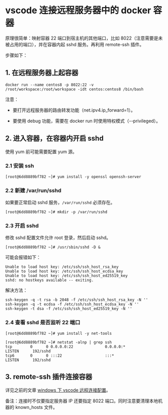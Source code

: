 # vscode 连接远程服务器中的 docker 容器

原理很简单：映射容器 22 端口到宿主机的其他端口，比如 8022（注意需要是未被占用的端口），并在容器内起 sshd 服务。再利用 remote-ssh 插件。

步骤如下：

## 1. 在远程服务器上起容器

```shell
docker run --name centos8 -p 8022:22 -v /root/workspace:/root/workspace -idt centos:centos8 /bin/bash
```
注意：

- 要打开远程服务器的路由转发功能（net.ipv4.ip_forward=1）。

- 要使用 debug 功能，需要在 docker run 时使用特权模式（--privileged）。

## 2. 进入容器，在容器内开启 sshd

使用 yum 前可能需要配置 yum 源。

### 2.1 安装 ssh

```shell
[root@6dd8889bf782 ~]# yum install -y openssl openssh-server
```

### 2.2 新建 /var/run/sshd

如果要正常启动 sshd 服务，`/var/run/sshd` 必须存在。

```shell
[root@6dd8889bf782 ~]# mkdir -p /var/run/sshd
```

### 2.3 开启 sshd

修改 sshd 配置文件允许 root 登录，然后启动 sshd。

```shell
[root@6dd8889bf782 ~]# /usr/sbin/sshd -D &
```

可能会报错如下：

```shell
Unable to load host key: /etc/ssh/ssh_host_rsa_key
Unable to load host key: /etc/ssh/ssh_host_ecdsa_key
Unable to load host key: /etc/ssh/ssh_host_ed25519_key
sshd: no hostkeys available -- exiting.
```

解决方法：

```shell
ssh-keygen -q -t rsa -b 2048 -f /etc/ssh/ssh_host_rsa_key -N ''  
ssh-keygen -q -t ecdsa -f /etc/ssh/ssh_host_ecdsa_key -N ''
ssh-keygen -t dsa -f /etc/ssh/ssh_host_ed25519_key -N ''
```

### 2.4 查看 sshd 是否监听 22 端口

```shell
[root@6dd8889bf782 ~]# yum install -y net-tools

[root@6dd8889bf782 ~]# netstat -alnp | grep ssh
tcp        0      0 0.0.0.0:22              0.0.0.0:*               LISTEN      192/sshd
tcp6       0      0 :::22                   :::*                    LISTEN      192/sshd
```

## 3. remote-ssh 插件连接容器

详见之前的文章 [windows 下 vscode 远程连接配置](https://github.com/LoongTu/blog/blob/master/common/20200615_01.md)。

备注：连接时不仅要指定服务器 IP 还要指定 8022 端口。同时注意要清理本地机器的 known_hosts 文件。
